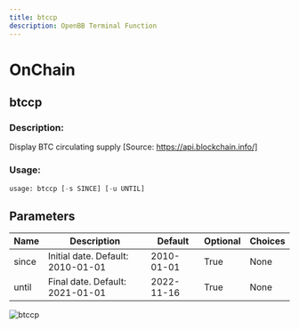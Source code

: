 ```yaml
---
title: btccp
description: OpenBB Terminal Function
---
```


# OnChain

## btccp

### Description: 

Display BTC circulating supply [Source: https://api.blockchain.info/]

### Usage: 
```python
usage: btccp [-s SINCE] [-u UNTIL]
```

## Parameters

| Name | Description | Default | Optional | Choices |
| ---- | ----------- | ------- | -------- | ------- |
| since | Initial date. Default: 2010-01-01 | 2010-01-01 | True | None |
| until | Final date. Default: 2021-01-01 | 2022-11-16 | True | None |


![btccp](https://user-images.githubusercontent.com/46355364/154067527-0916ab9d-4690-4077-9037-a2665f9fc593.png)

